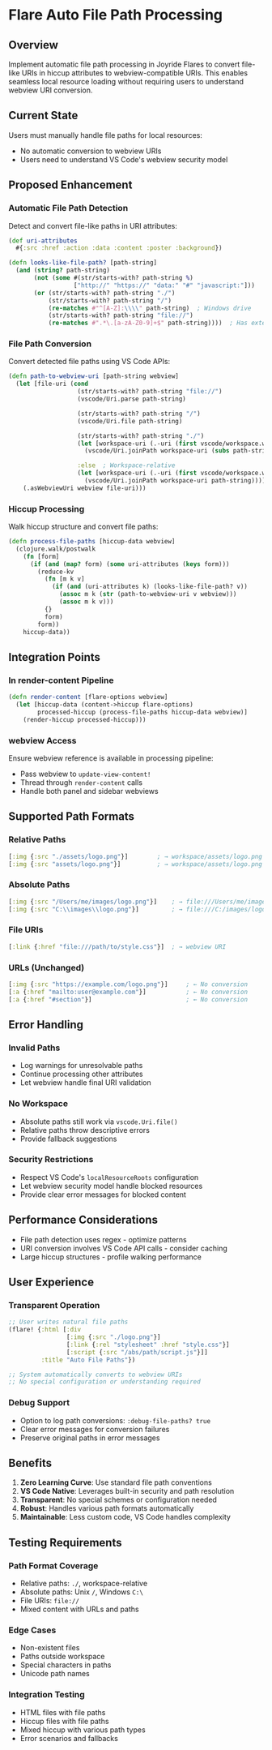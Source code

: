 # Flare Auto File Path Processing

## Overview

Implement automatic file path processing in Joyride Flares to convert file-like URIs in hiccup attributes to webview-compatible URIs. This enables seamless local resource loading without requiring users to understand webview URI conversion.

## Current State

Users must manually handle file paths for local resources:
- No automatic conversion to webview URIs
- Users need to understand VS Code's webview security model

## Proposed Enhancement

### Automatic File Path Detection

Detect and convert file-like paths in URI attributes:

```clojure
(def uri-attributes
  #{:src :href :action :data :content :poster :background})

(defn looks-like-file-path? [path-string]
  (and (string? path-string)
       (not (some #(str/starts-with? path-string %)
                  ["http://" "https://" "data:" "#" "javascript:"]))
       (or (str/starts-with? path-string "./")
           (str/starts-with? path-string "/")
           (re-matches #"^[A-Z]:\\\\" path-string)  ; Windows drive
           (str/starts-with? path-string "file://")
           (re-matches #".*\.[a-zA-Z0-9]+$" path-string))))  ; Has extension
```

### File Path Conversion

Convert detected file paths using VS Code APIs:

```clojure
(defn path-to-webview-uri [path-string webview]
  (let [file-uri (cond
                   (str/starts-with? path-string "file://")
                   (vscode/Uri.parse path-string)

                   (str/starts-with? path-string "/")
                   (vscode/Uri.file path-string)

                   (str/starts-with? path-string "./")
                   (let [workspace-uri (.-uri (first vscode/workspace.workspaceFolders))]
                     (vscode/Uri.joinPath workspace-uri (subs path-string 2)))

                   :else  ; Workspace-relative
                   (let [workspace-uri (.-uri (first vscode/workspace.workspaceFolders))]
                     (vscode/Uri.joinPath workspace-uri path-string)))]
    (.asWebviewUri webview file-uri)))
```

### Hiccup Processing

Walk hiccup structure and convert file paths:

```clojure
(defn process-file-paths [hiccup-data webview]
  (clojure.walk/postwalk
    (fn [form]
      (if (and (map? form) (some uri-attributes (keys form)))
        (reduce-kv
          (fn [m k v]
            (if (and (uri-attributes k) (looks-like-file-path? v))
              (assoc m k (str (path-to-webview-uri v webview)))
              (assoc m k v)))
          {}
          form)
        form))
    hiccup-data))
```

## Integration Points

### In render-content Pipeline

```clojure
(defn render-content [flare-options webview]
  (let [hiccup-data (content->hiccup flare-options)
        processed-hiccup (process-file-paths hiccup-data webview)]
    (render-hiccup processed-hiccup)))
```

### webview Access

Ensure webview reference is available in processing pipeline:
- Pass webview to `update-view-content!`
- Thread through `render-content` calls
- Handle both panel and sidebar webviews

## Supported Path Formats

### Relative Paths
```clojure
[:img {:src "./assets/logo.png"}]        ; → workspace/assets/logo.png
[:img {:src "assets/logo.png"}]          ; → workspace/assets/logo.png
```

### Absolute Paths
```clojure
[:img {:src "/Users/me/images/logo.png"}]    ; → file:///Users/me/images/logo.png
[:img {:src "C:\\images\\logo.png"}]         ; → file:///C:/images/logo.png (Windows)
```

### File URIs
```clojure
[:link {:href "file:///path/to/style.css"}]  ; → webview URI
```

### URLs (Unchanged)
```clojure
[:img {:src "https://example.com/logo.png"}]     ; ← No conversion
[:a {:href "mailto:user@example.com"}]           ; ← No conversion
[:a {:href "#section"}]                          ; ← No conversion
```

## Error Handling

### Invalid Paths
- Log warnings for unresolvable paths
- Continue processing other attributes
- Let webview handle final URI validation

### No Workspace
- Absolute paths still work via `vscode.Uri.file()`
- Relative paths throw descriptive errors
- Provide fallback suggestions

### Security Restrictions
- Respect VS Code's `localResourceRoots` configuration
- Let webview security model handle blocked resources
- Provide clear error messages for blocked content

## Performance Considerations

- File path detection uses regex - optimize patterns
- URI conversion involves VS Code API calls - consider caching
- Large hiccup structures - profile walking performance

## User Experience

### Transparent Operation
```clojure
;; User writes natural file paths
(flare! {:html [:div
                [:img {:src "./logo.png"}]
                [:link {:rel "stylesheet" :href "style.css"}]
                [:script {:src "/abs/path/script.js"}]]
         :title "Auto File Paths"})

;; System automatically converts to webview URIs
;; No special configuration or understanding required
```

### Debug Support
- Option to log path conversions: `:debug-file-paths? true`
- Clear error messages for conversion failures
- Preserve original paths in error messages

## Benefits

1. **Zero Learning Curve**: Use standard file path conventions
2. **VS Code Native**: Leverages built-in security and path resolution
3. **Transparent**: No special schemes or configuration needed
4. **Robust**: Handles various path formats automatically
5. **Maintainable**: Less custom code, VS Code handles complexity

## Testing Requirements

### Path Format Coverage
- Relative paths: `./`, workspace-relative
- Absolute paths: Unix `/`, Windows `C:\`
- File URIs: `file://`
- Mixed content with URLs and paths

### Edge Cases
- Non-existent files
- Paths outside workspace
- Special characters in paths
- Unicode path names

### Integration Testing
- HTML files with file paths
- Hiccup files with file paths
- Mixed hiccup with various path types
- Error scenarios and fallbacks